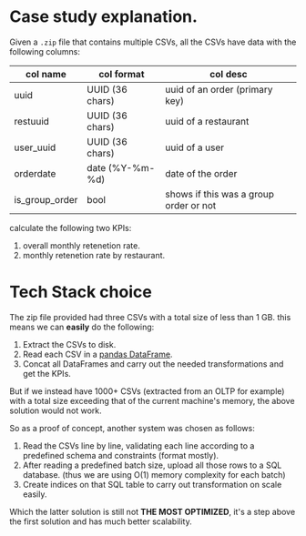 # Case study explanation.
Given a `.zip` file that contains multiple CSVs, all the CSVs have data with the following columns:

| col name       | col format      | col desc                               |
|----------------|-----------------|----------------------------------------|
| uuid           | UUID (36 chars) | uuid of an order (primary key)         |
| restuuid       | UUID (36 chars) | uuid of a restaurant                   |
| user_uuid      | UUID (36 chars) | uuid of a user                         |
| orderdate      | date (%Y-%m-%d) | date of the order                      |
| is_group_order | bool            | shows if this was a group order or not |

calculate the following two KPIs:
1. overall monthly retenetion rate.
2. monthly retenetion rate by restaurant.

# Tech Stack choice
The zip file provided had three CSVs with a total size of less than 1 GB. this means we can **easily** do the following:
1. Extract the CSVs to disk.
2. Read each CSV in a [pandas DataFrame](https://pandas.pydata.org/).
3. Concat all DataFrames and carry out the needed transformations and get the KPIs.

But if we instead have 1000+ CSVs (extracted from an OLTP for example) with a total size exceeding that of the current machine's memory, the above solution would not work.

So as a proof of concept, another system was chosen as follows:
1. Read the CSVs line by line, validating each line according to a predefined schema and constraints (format mostly).
2. After reading a predefined batch size, upload all those rows to a SQL database. (thus we are using O(1) memory complexity for each batch)
3. Create indices on that SQL table to carry out transformation on scale easily.

Which the latter solution is still not **THE MOST OPTIMIZED**, it's a step above the first solution and has much better scalability.